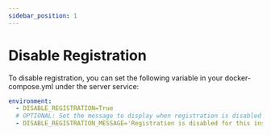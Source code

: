 ```yaml
---
sidebar_position: 1
---
```


# Disable Registration

To disable registration, you can set the following variable in your docker-compose.yml under the server service:

```yaml
environment:
  - DISABLE_REGISTRATION=True
  # OPTIONAL: Set the message to display when registration is disabled
  - DISABLE_REGISTRATION_MESSAGE='Registration is disabled for this instance of AdventureLog.'
```
